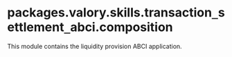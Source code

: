 <a id="packages.valory.skills.transaction_settlement_abci.composition"></a>

# packages.valory.skills.transaction`_`settlement`_`abci.composition

This module contains the liquidity provision ABCI application.

